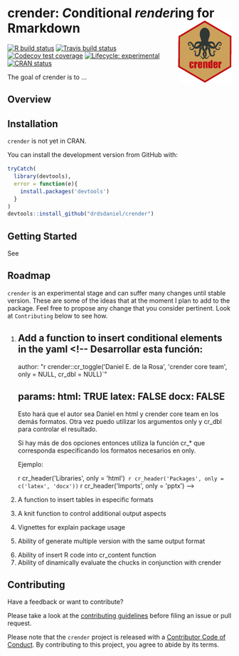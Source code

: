 
<!-- README.md is generated from README.Rmd. Please edit that file -->

# crender: *C*onditional *render*ing for Rmarkdown <img src="man/figures/logo.png" align="right" width=120 height=139 alt="" />

<!-- badges: start -->

[![R build
status](https://github.com/drdsdaniel/crender/workflows/R-CMD-check/badge.svg)](https://github.com/drdsdaniel/crender/actions)
[![Travis build
status](https://travis-ci.com/drdsdaniel/crender.svg?branch=master)](https://travis-ci.com/drdsdaniel/crender)
[![Codecov test
coverage](https://codecov.io/gh/drdsdaniel/crender/branch/master/graph/badge.svg)](https://codecov.io/gh/drdsdaniel/crender?branch=master)
[![Lifecycle:
experimental](https://img.shields.io/badge/lifecycle-experimental-orange.svg)](https://www.tidyverse.org/lifecycle/#experimental)
[![CRAN
status](https://www.r-pkg.org/badges/version/crender)](https://CRAN.R-project.org/package=crender)
<!-- badges: end -->

The goal of crender is to …

## Overview

## Installation

`crender` is not yet in CRAN.
<!-- You can install the released version of crender from [CRAN](https://CRAN.R-project.org) with: -->

<!-- ``` r -->

<!-- install.packages("crender") -->

<!-- ``` -->

You can install the development version from GitHub with:

``` r
tryCatch(
  library(devtools),
  error = function(e){
    install.packages('devtools')
  }
)
devtools::install_github("drdsdaniel/crender")
```

## Getting Started

See

## Roadmap

`crender` is an experimental stage and can suffer many changes until
stable version. These are some of the ideas that at the moment I plan to
add to the package. Feel free to propose any change that you consider
pertinent. Look at `Contributing` below to see how.

1.  Add a function to insert conditional elements in the yaml <!-- 
    Desarrollar esta función:
    ---
    author: "r crender::cr_toggle('Daniel E. de la Rosa', 'crender core team', only = NULL, cr_dbl = NULL)`"
    
    params:
      html: TRUE
      latex: FALSE
      docx: FALSE
    ---
    
    Esto hará que el autor sea Daniel en html y crender core team en los demás formatos.
    Otra vez puedo utilizar los argumentos only y cr_dbl para controlar el resultado.
    
    Si hay más de dos opciones entonces utiliza la función cr_* que corresponda especificando los formatos necesarios en only.
    
    Ejemplo:
    
    r cr_header('Libraries', only = 'html')`
    r cr_header('Packages', only = c('latex', 'docx'))`
    r cr_header('Imports', only = 'pptx')
    -->
2.  A function to insert tables in especific formats
    <!-- Falta la función cr_table -->
3.  A knit function to control additional output aspects
4.  Vignettes for explain package usage
    <!-- La viñeta crender explica la mayoría de las funcionalidades con multiples formatos, referencia la viñeta de multiples versiones tanto como tal, como la opción de multilingual output. Una viñeta para las versiones con el mismo formato y en una seccón de esta sugerir la posibilidad de generar documento multilingue -->
5.  Ability of generate multiple version with the same output format
    <!-- Si de verdad puedo poner múltiples rmarkdown::render dentro de la function knit, cual es el plan para rmd.polyglot, entonces tambien puedo hacer que crender cree distintas versiones de un mismo documento. Utilizando ver1...vern en lugar de lang1...langn. La idea básicamente es que pongo tantos lang(ver) en los párametros como idiomas(versiones) del mismo documento quiero. Entonces mientras pueda hacer que la funcion knit ejecute rmarkdown::render tantas veces como estos parámetros haya, intercalandolos 1 a 1, entonces puedo manipular los cr_val, incluso puedo combinar esto con los formatos de documentos, es decir que puedo tener distintas versiones en varios formatos con algunas diferencias en cada uno. En fin, los formatos tienen sentido porque puedo hacer una presentación por ejemplo al mismo tiempo, o porque puedo tener una versión html con elementos interactivos. Las versiones vendrían primero que los idiomas, ya que con las versiones puedo hacer lo de los idiomas. -->

<!-- Tener un parámetro ver_append que haga que las versiones posteriores incluyan las anteriores. Así me evito tener que estar escribiendo más y más versiones las funciones que aplican a más de una versión. -->

<!-- En los parámetros para las versiones me gustaría incluir nombres para las versiones más que verdadero o falso. -->

<!-- A la cr_knit function le pueda pasar un argumento correspondiente al nombre de salida del documento. -->

<!-- cr_switch un valor específico para cada formato(lan/ver). Esto más para el yaml, para el contenido mejor utilizar el argumento cr_only -->

6.  Ability of insert R code into cr\_content function
    <!-- usar |&mean(df$x)| para insertar código a ser evaluado. o yo puedo hacer que internamente una funcion como cr_RCode(mean(df$x)) se traduzca en |&mean(df$x)| para luego operar sobre ello.-->
7.  Ability of dinamically evaluate the chucks in conjunction with
    crender
    <!-- Crear una función cr_eval() para evaluar el código R condicionalmente, y así nisiquiera evaluo el código cuando este no va a ser insertado en documento actual. Esto es algo similar a como funciona tryCatch incluso puede ser de este tipo que todo el código vaya dentro de ella o puedo hacer que funciones con %>% o mejor aún de ambas formas. En verdad resulta igual de peligroso que el argumento eval del chuck a menos que logre hacer algun tipo de dependencia que haga que el código se evalue solo si es necesario en cualquier parte del documento. -->

<!-- Puedo utilizar esto para la evaluación dinámica. https://bookdown.org/yihui/rmarkdown-cookbook/load-cache.html -->

## Contributing

Have a feedback or want to contribute?

Please take a look at the [contributing
guidelines](https://drdsdaniel.github.io/crender/CONTRIBUTING.html)
before filing an issue or pull request.

Please note that the `crender` project is released with a [Contributor
Code of
Conduct](https://contributor-covenant.org/version/2/0/CODE_OF_CONDUCT.html).
By contributing to this project, you agree to abide by its terms.

<!-- Una viñeta para explicar posibles problemas del paquete. -->

<!-- Cerrar y abrir el documento está funcionando para este error. -->

<!-- pandoc.exe: proyeccion_demanda_electricidad.utf8.md: openBinaryFile: does not exist (No such file or directory) -->

<!-- Error: pandoc document conversion failed with error 1 -->

<!-- Execution halted -->

<!-- Este es un issue abierto en Rmarkdown, y parece que modificar el yaml lo activa -->

<!-- https://github.com/rstudio/rmarkdown/issues/1268 -->

<!-- SACAR EL html_notebook DEL YAML RESUELVE EL PROBLEMA -->
